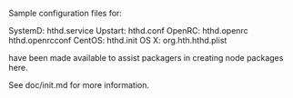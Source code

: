 Sample configuration files for:

SystemD: hthd.service
Upstart: hthd.conf
OpenRC:  hthd.openrc
         hthd.openrcconf
CentOS:  hthd.init
OS X:    org.hth.hthd.plist

have been made available to assist packagers in creating node packages here.

See doc/init.md for more information.
